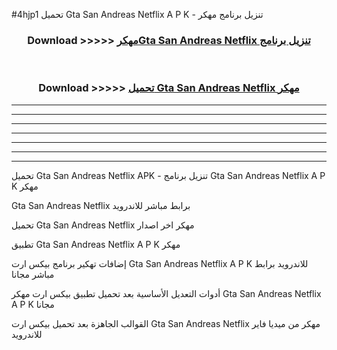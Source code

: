 #4hjp1 تحميل Gta San Andreas Netflix  A P K - تنزيل برنامج مهكر



<div align="center">
<h3>Download >>>>> <a href="https://runaway1.web.app/?sq=Gta San Andreas Netflix ">مهكرGta San Andreas Netflix  تنزيل برنامج</a></h3><br>

<h3>Download >>>>> <a href="https://runaway1.web.app/?sq=Gta San Andreas Netflix ">تحميل Gta San Andreas Netflix  مهكر</a></h3>
</div>


----------------------------------------------------------

----------------------------------------------------------

----------------------------------------------------------

----------------------------------------------------------

----------------------------------------------------------

----------------------------------------------------------

----------------------------------------------------------

تحميل Gta San Andreas Netflix  APK - تنزيل برنامج Gta San Andreas Netflix  A P K مهكر

Gta San Andreas Netflix  برابط مباشر للاندرويد

تحميل Gta San Andreas Netflix  مهكر اخر اصدار

تطبيق Gta San Andreas Netflix  A P K مهكر

إضافات تهكير برنامج بيكس ارت Gta San Andreas Netflix  A P K للاندرويد برابط مباشر مجانا

أدوات التعديل الأساسية بعد تحميل تطبيق بيكس ارت مهكر Gta San Andreas Netflix  A P K مجانا

القوالب الجاهزة بعد تحميل بيكس ارت Gta San Andreas Netflix  مهكر من ميديا فاير للاندرويد



